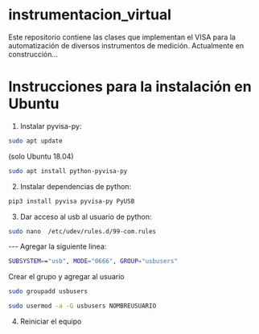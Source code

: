 # instrumentacion_virtual

Este repositorio contiene las clases que implementan el VISA para la automatización de diversos instrumentos de medición. Actualmente en construcción...


# Instrucciones para la instalación en Ubuntu 

1. Instalar pyvisa-py:

```sh
sudo apt update
```

(solo Ubuntu 18.04)
```sh
sudo apt install python-pyvisa-py
```
2. Instalar dependencias de python:
```sh
pip3 install pyvisa pyvisa-py PyUSB
```

3. Dar acceso al usb al usuario de python:
```sh
sudo nano  /etc/udev/rules.d/99-com.rules
```
--- Agregar la siguiente linea:
```sh
SUBSYSTEM=="usb", MODE="0666", GROUP="usbusers"
```
Crear el grupo y agregar al usuario
```sh
sudo groupadd usbusers
```
```sh
sudo usermod -a -G usbusers NOMBREUSUARIO
```

4. Reiniciar el equipo
